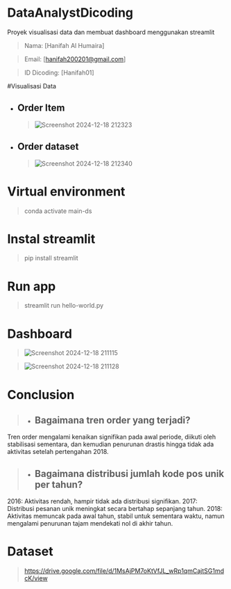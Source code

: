# DataAnalystDicoding
Proyek visualisasi data dan membuat dashboard menggunakan streamlit

>Nama: [Hanifah Al Humaira]

>Email: [hanifah200201@gmail.com]

>ID Dicoding: [Hanifah01]

#Visualisasi Data
- ## Order Item
  >![Screenshot 2024-12-18 212323](https://github.com/user-attachments/assets/2849464b-9d99-40fd-aead-e8f853090066)
- ## Order dataset
  >![Screenshot 2024-12-18 212340](https://github.com/user-attachments/assets/be849227-c191-4e26-8714-2a274715275a)

# Virtual environment
>conda activate main-ds

# Instal streamlit
>pip install streamlit

# Run app
>streamlit run hello-world.py

# Dashboard
  >![Screenshot 2024-12-18 211115](https://github.com/user-attachments/assets/8c194bd3-c445-4be3-99ef-72a3a4fb68b6)

  >![Screenshot 2024-12-18 211128](https://github.com/user-attachments/assets/d4f169cf-6f03-4b83-a831-f695cc0c4b83)

# Conclusion
> - ## Bagaimana tren order yang terjadi?
  Tren order mengalami kenaikan signifikan pada awal periode, diikuti oleh stabilisasi sementara, dan kemudian penurunan drastis hingga tidak ada aktivitas setelah pertengahan 2018.
> - ## Bagaimana distribusi jumlah kode pos unik per tahun?
  2016: Aktivitas rendah, hampir tidak ada distribusi signifikan. 
  2017: Distribusi pesanan unik meningkat secara bertahap sepanjang tahun. 
  2018: Aktivitas memuncak pada awal tahun, stabil untuk sementara waktu, namun mengalami penurunan tajam mendekati nol di akhir tahun.

# Dataset
> https://drive.google.com/file/d/1MsAjPM7oKtVfJL_wRp1qmCajtSG1mdcK/view
